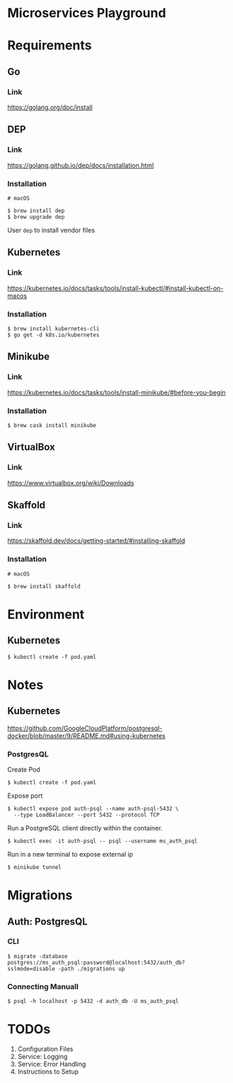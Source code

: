 # Microservices Playground

# Requirements

## Go

### Link

https://golang.org/doc/install

## DEP

### Link

https://golang.github.io/dep/docs/installation.html

### Installation

```shell
# macOS

$ brew install dep
$ brew upgrade dep
```

User `dep` to install vendor files

## Kubernetes

### Link

https://kubernetes.io/docs/tasks/tools/install-kubectl/#install-kubectl-on-macos

### Installation

```shell
$ brew install kubernetes-cli
$ go get -d k8s.io/kubernetes
```

## Minikube

### Link

https://kubernetes.io/docs/tasks/tools/install-minikube/#before-you-begin

### Installation

```shell
$ brew cask install minikube
```

## VirtualBox

### Link

https://www.virtualbox.org/wiki/Downloads

## Skaffold

### Link

https://skaffold.dev/docs/getting-started/#installing-skaffold

### Installation

```shell
# macOS

$ brew install skaffold
```

# Environment

## Kubernetes

```shell
$ kubectl create -f pod.yaml
```

# Notes

## Kubernetes

https://github.com/GoogleCloudPlatform/postgresql-docker/blob/master/9/README.md#using-kubernetes

### PostgresQL

Create Pod
```shell
$ kubectl create -f pod.yaml
```

Expose port
```shell
$ kubectl expose pod auth-psql --name auth-psql-5432 \
  --type LoadBalancer --port 5432 --protocol TCP
```

Run a PostgreSQL client directly within the container.
```shell
$ kubectl exec -it auth-psql -- psql --username ms_auth_psql
```

Run in a new terminal to expose external ip
```shell
$ minikube tunnel
```

# Migrations

## Auth: PostgresQL

### CLI

```shell
$ migrate -database postgres://ms_auth_psql:password@localhost:5432/auth_db?sslmode=disable -path ./migrations up
```

### Connecting Manuall

```shell
$ psql -h localhost -p 5432 -d auth_db -U ms_auth_psql
```

# TODOs

1. Configuration Files
2. Service: Logging
3. Service: Error Handling
4. Instructions to Setup